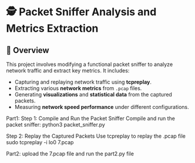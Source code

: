 # 🕵️ Packet Sniffer Analysis and Metrics Extraction

## 📌 Overview
This project involves modifying a functional packet sniffer to analyze network traffic and extract key metrics. It includes:

- Capturing and replaying network traffic using **tcpreplay**.
- Extracting various **network metrics** from `.pcap` files.
- Generating **visualizations** and **statistical data** from the captured packets.
- Measuring **network speed performance** under different configurations.



Part1: 
Step 1: Compile and Run the Packet Sniffer
Compile and run the packet sniffer:
python3 packet_sniffer.py 

Step 2: Replay the Captured Packets
Use tcpreplay to replay the .pcap file
sudo tcpreplay -i lo0 7.pcap

Part2:
upload the 7.pcap file and run the part2.py file